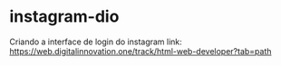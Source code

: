 # instagram-dio
Criando a interface de login do instagram
link: https://web.digitalinnovation.one/track/html-web-developer?tab=path
